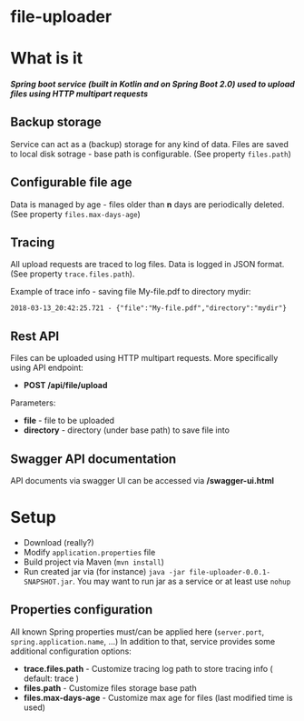 # file-uploader

# What is it

##### Spring boot service (built in Kotlin and on Spring Boot 2.0) used to upload files using HTTP multipart requests

## Backup storage

Service can act as a (backup) storage for any kind of data. Files are saved to local disk sotrage - base path is configurable.
(See property `files.path`)

## Configurable file age

Data is managed by age - files older than **n** days are periodically deleted. (See property `files.max-days-age`)

## Tracing

All upload requests are traced to log files. Data is logged in JSON format. (See property `trace.files.path`).

Example of trace info - saving file My-file.pdf to directory mydir:

``
  2018-03-13_20:42:25.721 - {"file":"My-file.pdf","directory":"mydir"}
``
## Rest API

Files can be uploaded using HTTP multipart requests. More specifically using API endpoint:

- **POST /api/file/upload**

Parameters:

- __file__ - file to be uploaded
- __directory__ - directory (under base path) to save file into

## Swagger API documentation

API documents via swagger UI can be accessed via **/swagger-ui.html**

# Setup

- Download (really?)
- Modify `application.properties` file
- Build project via Maven (`mvn install`)
- Run created jar via (for instance) `java -jar file-uploader-0.0.1-SNAPSHOT.jar`. 
You may want to run jar as a service or at least use `nohup`

## Properties configuration

All known Spring properties must/can be applied here (`server.port`, `spring.application.name`, ...) In addition to that,
service provides some additional configuration options:

- **trace.files.path** - Customize tracing log path to store tracing info ( default: trace )
- **files.path** - Customize files storage base path 
- **files.max-days-age** - Customize max age for files (last modified time is used)

